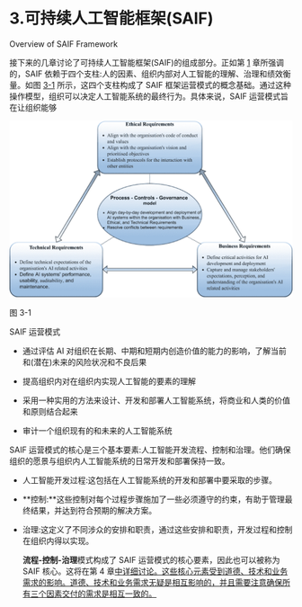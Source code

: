 # 3.可持续人工智能框架(SAIF)

Overview of SAIF Framework

接下来的几章讨论了可持续人工智能框架(SAIF)的组成部分。正如第 [1](1.html) 章所强调的，SAIF 依赖于四个支柱:人的因素、组织内部对人工智能的理解、治理和绩效衡量。如图 [3-1](#Fig1) 所示，这四个支柱构成了 SAIF 框架运营模式的概念基础。通过这种操作模型，组织可以决定人工智能系统的最终行为。具体来说，SAIF 运营模式旨在让组织能够

![img/508344_1_En_3_Fig1_HTML.png](img/508344_1_En_3_Fig1_HTML.png)

图 3-1

SAIF 运营模式

*   通过评估 AI 对组织在长期、中期和短期内创造价值的能力的影响，了解当前和(潜在)未来的风险状况和不良后果

*   提高组织内对在组织内实现人工智能的要素的理解

*   采用一种实用的方法来设计、开发和部署人工智能系统，将商业和人类的价值和原则结合起来

*   审计一个组织现有的和未来的人工智能系统

SAIF 运营模式的核心是三个基本要素:人工智能开发流程、控制和治理。他们确保组织的愿景与组织内人工智能系统的日常开发和部署保持一致。

*   人工智能开发过程:这包括在人工智能系统的开发和部署中要采取的步骤。

*   **控制:**这些控制对每个过程步骤施加了一些必须遵守的约束，有助于管理最终结果，并达到符合预期的解决方案。

*   治理:这定义了不同涉众的安排和职责，通过这些安排和职责，开发过程和控制在组织内得以实现。

    **流程-控制-治理**模式构成了 SAIF 运营模式的核心要素，因此也可以被称为 SAIF 核心。这将在第 4 章[中详细讨论。这些核心元素受到道德、技术和业务需求的影响。道德、技术和业务需求无疑是相互影响的，并且需要注意确保所有三个因素交付的需求是相互一致的。](4.html)
